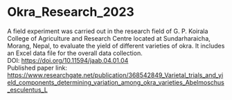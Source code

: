 # Okra_Research_2023
A field experiment was carried out in the research field of G. P. Koirala College of Agriculture and Research Centre located at Sundarharaicha, Morang, Nepal, to evaluate the yield of different varieties of okra. It includes an Excel data file for the overall data collection.                                                                                                                                                        
 DOI: https://doi.org/10.11594/jaab.04.01.04                                                                                                                                                                    
Published paper link: https://www.researchgate.net/publication/368542849_Varietal_trials_and_yield_components_determining_variation_among_okra_varieties_Abelmoschus_esculentus_L
